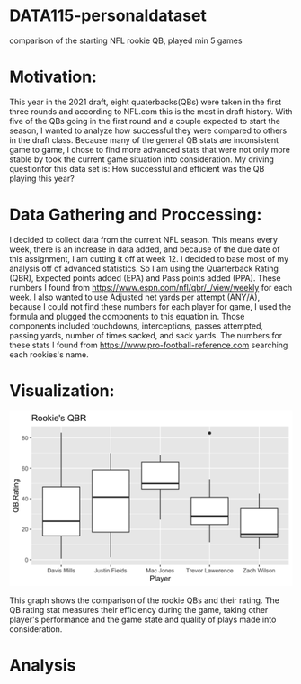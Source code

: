# DATA115-personaldataset
comparison of the starting NFL rookie QB, played min 5 games

# Motivation:
This year in the 2021 draft, eight quaterbacks(QBs) were taken in the first three rounds and according to NFL.com this is the most in draft history. With five of the QBs going in the first round and a couple expected to start the season, I wanted to analyze how successful they were compared to others in the draft class. Because many of the general QB stats are inconsistent game to game, I chose to find more advanced stats that were not only more stable by took the current game situation into consideration. My driving questionfor this data set is: How successful and efficient was the QB playing this year?

# Data Gathering and Proccessing:
I decided to collect data from the current NFL season. This means every week, there is an increase in data added, and because of the due date of this assignment, I am cutting it off at week 12. I decided to base most of my analysis off of advanced statistics. So I am using the Quarterback Rating (QBR), Expected points added (EPA) and Pass points added (PPA). These numbers I found from https://www.espn.com/nfl/qbr/_/view/weekly for each week. I also wanted to use Adjusted net yards per attempt (ANY/A), because I could not find these numbers for each player for game, I used the formula and plugged the components to this equation in. Those components included touchdowns, interceptions, passes attempted, passing yards, number of times sacked, and sack yards. The numbers for these stats I found from https://www.pro-football-reference.com searching each rookies's name. 


# Visualization:
![Rookie's QB rating so far during the 2021 season](https://raw.githubusercontent.com/Ngarrett07/DATA115-personaldataset/main/Rookie%20QBR.png)

This graph shows the comparison of the rookie QBs and their rating. The QB rating stat measures their efficiency during the game, taking other player's performance and the game state and quality of plays made into consideration. 

# Analysis
